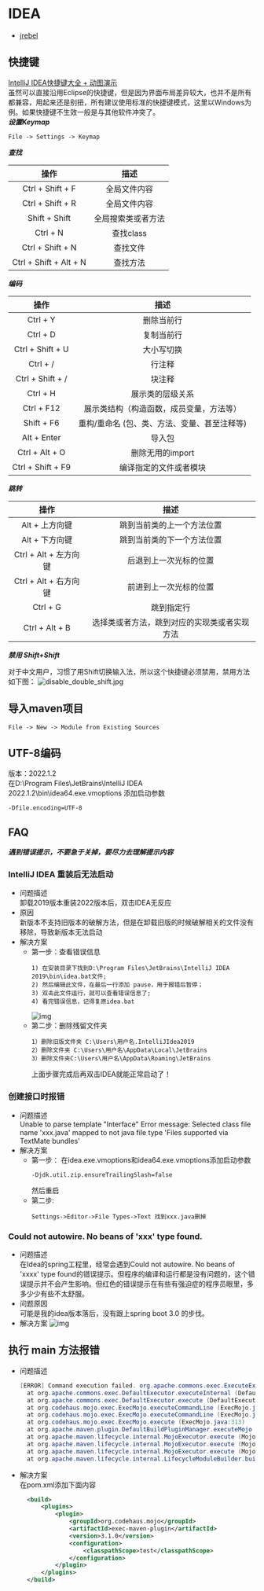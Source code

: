 # IDEA

- [jrebel](./jrebel/README.md)

## 快捷键
[IntelliJ IDEA快捷键大全 + 动图演示](https://mp.weixin.qq.com/s/vWaDp-yVTMTdZbOX6H_3Kw)<br/>
虽然可以直接沿用Eclipse的快捷键，但是因为界面布局差异较大，也并不是所有都兼容，用起来还是别扭，所有建议使用标准的快捷键模式，这里以Windows为例。如果快捷键不生效一般是与其他软件冲突了。<br>
***设置Keymap***
```text
File -> Settings -> Keymap
```

***查找***

| **操作** | **描述** |
| :---: | :---: |
| Ctrl + Shift + F | 全局文件内容 |
| Ctrl + Shift + R | 全局文件内容 |
| Shift + Shift | 全局搜索类或者方法 |
| Ctrl + N | 查找class |
| Ctrl + Shift + N | 查找文件 |
| Ctrl + Shift + Alt + N | 查找方法 |

***编码***

| **操作** | **描述** |
| :---: | :---: |
| Ctrl + Y | 删除当前行 |
| Ctrl + D | 复制当前行 |
| Ctrl + Shift + U | 大小写切换 |
| Ctrl + / | 行注释 |
| Ctrl + Shift + / | 块注释 |
| Ctrl + H | 展示类的层级关系 |
| Ctrl + F12 | 展示类结构（构造函数，成员变量，方法等） |
| Shift + F6 | 重构/重命名 (包、类、方法、变量、甚至注释等) |
| Alt + Enter | 导入包 |
| Ctrl + Alt + O | 删除无用的import |
| Ctrl + Shift + F9 | 编译指定的文件或者模块 |

***跳转***

| **操作** | **描述** |
| :---: | :---: |
| Alt + 上方向键 | 跳到当前类的上一个方法位置 |
| Alt + 下方向键 | 跳到当前类的下一个方法位置 |
| Ctrl + Alt + 左方向键 | 后退到上一次光标的位置 |
| Ctrl + Alt + 右方向键 | 前进到上一次光标的位置 |
| Ctrl + G | 跳到指定行 |
| Ctrl + Alt + B | 选择类或者方法，跳到对应的实现类或者实现方法 |


***禁用 Shift+Shift*** 

对于中文用户，习惯了用Shift切换输入法，所以这个快捷键必须禁用，禁用方法如下图：
![disable_double_shift.jpg](./images/disable_double_shift.jpg)


## 导入maven项目
```text
File -> New -> Module from Existing Sources
```

## UTF-8编码
版本：2022.1.2 <br/>
在D:\Program Files\JetBrains\IntelliJ IDEA 2022.1.2\bin\idea64.exe.vmoptions 添加启动参数 
```text
-Dfile.encoding=UTF-8
```

## FAQ
***遇到错误提示，不要急于关掉，要尽力去理解提示内容***

### IntelliJ IDEA 重装后无法启动 
* 问题描述 <br/>
  卸载2019版本重装2022版本后，双击IDEA无反应
* 原因 <br/>
  新版本不支持旧版本的破解方法，但是在卸载旧版的时候破解相关的文件没有移除，导致新版本无法启动
* 解决方案 <br/>
  - 第一步：查看错误信息
    ```text
    1) 在安装目录下找到D:\Program Files\JetBrains\IntelliJ IDEA 2019\bin\idea.bat文件;
    2) 然后编辑此文件，在最后一行添加 pause，用于报错后暂停；
    3) 双击此文件运行，就可以查看错误信息了;
    4) 看完错误信息，记得复原idea.bat
    ```
    ![img](./images/idea-bat.jpg) <br/>
  - 第二步：删除残留文件夹
    ```text
    1）删除旧版文件夹 C:\Users\用户名.IntelliJIdea2019
    2）删除文件夹 C:\Users\用户名\AppData\Local\JetBrains
    3）删除文件夹C:\Users\用户名\AppData\Roaming\JetBrains
    ```
    上面步骤完成后再双击IDEA就能正常启动了！

### 创建接口时报错
* 问题描述<br/>
  Unable to parse template "Interface" Error message: Selected class file name 'xxx.java' mapped to not java file type 'Files supported via TextMate bundles' <br/>
* 解决方案 
  - 第一步： 在idea.exe.vmoptions和idea64.exe.vmoptions添加启动参数
    ```text
    -Djdk.util.zip.ensureTrailingSlash=false
    ```
    然后重启   
  - 第二步: 
    ```text
    Settings->Editor->File Types->Text 找到xxx.java删掉
    ```

### Could not autowire. No beans of 'xxx' type found.
* 问题描述<br/>
  在Idea的spring工程里，经常会遇到Could not autowire. No beans of 'xxxx' type found的错误提示。但程序的编译和运行都是没有问题的，这个错误提示并不会产生影响。但红色的错误提示在有些有强迫症的程序员眼里，多多少少有些不太舒服。
* 问题原因<br/>
  可能是我的idea版本落后，没有跟上spring boot 3.0 的步伐。
* 解决方案
  ![img](./images/Settings_Editor_Inspection.png)

## 执行 main 方法报错
* 问题描述
  ```java
  [ERROR] Command execution failed. org.apache.commons.exec.ExecuteException: Process exited with an error: 1 (Exit value: 1)
    at org.apache.commons.exec.DefaultExecutor.executeInternal (DefaultExecutor.java:404)
    at org.apache.commons.exec.DefaultExecutor.execute (DefaultExecutor.java:166)
    at org.codehaus.mojo.exec.ExecMojo.executeCommandLine (ExecMojo.java:804)
    at org.codehaus.mojo.exec.ExecMojo.executeCommandLine (ExecMojo.java:751)
    at org.codehaus.mojo.exec.ExecMojo.execute (ExecMojo.java:313)
    at org.apache.maven.plugin.DefaultBuildPluginManager.executeMojo (DefaultBuildPluginManager.java:137)
    at org.apache.maven.lifecycle.internal.MojoExecutor.execute (MojoExecutor.java:210)
    at org.apache.maven.lifecycle.internal.MojoExecutor.execute (MojoExecutor.java:156)
    at org.apache.maven.lifecycle.internal.MojoExecutor.execute (MojoExecutor.java:148)
    at org.apache.maven.lifecycle.internal.LifecycleModuleBuilder.buildProject (LifecycleModuleBuilder.java:117)
  ```
* 解决方案<br/>
  在pom.xml添加下面内容
  ```xml
    <build>
        <plugins>
            <plugin>
                <groupId>org.codehaus.mojo</groupId>
                <artifactId>exec-maven-plugin</artifactId>
                <version>3.1.0</version>
                <configuration>
                    <classpathScope>test</classpathScope>
                </configuration>
            </plugin>
        </plugins>
    </build>
  ```